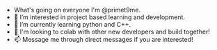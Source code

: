 - What's going on everyone I'm @primet9me.
- 👀 I’m interested in project based learning and development.
- 🌱 I’m currently learning python and C++.
- 💞️ I'm looking to colab with other new developers and build together!
- 📫 Message me through direct messages if you are interested! 

<!---
Primet9me/Primet9me is a ✨ special ✨ repository because its `README.md` (this file) appears on your GitHub profile.
You can click the Preview link to take a look at your changes.
--->
